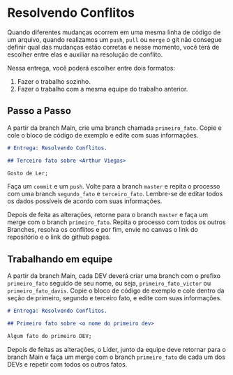 # Resolvendo Conflitos

Quando diferentes mudanças ocorrem em uma mesma linha de código de um arquivo, quando realizamos um ``push``, ``pull`` ou ``merge`` o git não consegue definir qual das mudanças estão corretas e nesse momento, você terá de escolher entre elas e auxiliar na resolução de conflito.

Nessa entrega, você poderá escolher entre dois formatos:

1. Fazer o trabalho sozinho.
2. Fazer o trabalho com a mesma equipe do trabalho anterior.

## Passo a Passo

A partir da branch Main, crie uma branch chamada ``primeiro_fato``. Copie e cole o bloco de código de exemplo e edite com suas informações.

```markdown
# Entrega: Resolvendo Conflitos.

## Terceiro fato sobre <Arthur Viegas>

Gosto de Ler;

```

Faça um ``commit`` e um ``push``. Volte para a branch ``master`` e repita o processo com uma branch ``segundo_fato`` e ``terceiro_fato``. Lembre-se de editar todos os dados possíveis de acordo com suas informações.

Depois de feita as alterações, retorne para o branch ``master`` e faça um merge com o branch ``primeiro_fato``. Repita o processo com todos os outros Branches, resolva os conflitos e por fim, envie no canvas o link do repositório e o link do github pages.

## Trabalhando em equipe

A partir da branch Main, cada DEV deverá criar uma branch com o prefixo ``primeiro_fato`` seguido de seu nome, ou seja, ``primeiro_fato_victor`` ou ``primeiro_fato_davis``. Copie o bloco de código de exemplo e cole dentro da seção de primeiro, segundo e terceiro fato, e edite com suas informações.

```markdown
# Entrega: Resolvendo Conflitos.

## Primeiro fato sobre <o nome do primeiro dev>

Algum fato do primeiro DEV;
```

Depois de feitas as alterações, o Líder, junto da equipe deve retornar para o branch Main e faça um merge com o branch ``primeiro_fato`` de cada um dos DEVs e repetir com todos os outros fatos.
